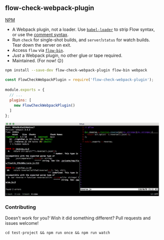 ## flow-check-webpack-plugin

[NPM](https://www.npmjs.com/package/flow-check-webpack-plugin)

- A Webpack plugin, not a loader. Use [`babel-loader`](https://www.npmjs.com/package/babel-loader)
  to strip Flow syntax, or use the [comment syntax](https://flow.org/en/docs/types/comments/).
- Run `check` for single-shot builds, and `server`/`status` for watch builds. Tear down the server
  on exit.
- Access `flow` via [`flow-bin`](https://www.npmjs.com/package/flow-bin).
- _Just_ a Webpack plugin, no other glue or tape required.
- Maintained. (For now! :wink:)

```bash
npm install --save-dev flow-check-webpack-plugin flow-bin webpack
```

```js
const FlowCheckWebpackPlugin = require('flow-check-webpack-plugin');

module.exports = {
  // ...
  plugins: [
    new FlowCheckWebpackPlugin()
  ]
};
```

![Example GIF](/example.gif "Example GIF")

### Contributing

Doesn't work for you? Wish it did something different? Pull requests and issues welcome!

```
cd test-project && npm run once && npm run watch
```
